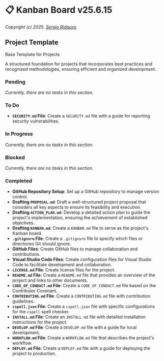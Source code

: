 # 📋 Kanban Board v25.6.15

_Copyright (c) 2025. [Sergio Ridaura](https://github.com/sergio-ridaura)._

## Project Template

Base Template for Projects

A structured foundation for projects that incorporates best practices and recognized methodologies, ensuring efficient and organized development.

### Pending

_Currently, there are no tasks in this section._

### To Do

- **`SECURITY.md` File**: Create a `SECURITY.md` file with a guide for reporting security vulnerabilities.

### In Progress

_Currently, there are no tasks in this section._

### Blocked

_Currently, there are no tasks in this section._

### Completed

- **GitHub Repository Setup**: Set up a GitHub repository to manage version control.
- **Drafting `PROPOSAL.md`**: Draft a well-structured project proposal that considers all key aspects to ensure its feasibility and execution.
- **Drafting `ACTION_PLAN.md`**: Develop a detailed action plan to guide the project's implementation, ensuring the achievement of established objectives.
- **Drafting `KANBAN.md`**: Create a `KANBAN.md` file to serve as the project's Kanban board.
- **`.gitignore` File**: Create a `.gitignore` file to specify which files or directories Git should ignore.
- **GitHub Files**: Create GitHub files to manage collaboration and contributions.
- **Visual Studio Code Files**: Create configuration files for Visual Studio Code to facilitate development and collaboration.
- **`LICENSE.md` File**: Create license files for the project.
- **`README.md` File**: Create a `README.md` file that provides an overview of the project and links to other documents.
- **`CODE_OF_CONDUCT.md` File**: Create a `CODE_OF_CONDUCT.md` file based on the Contributor Covenant.
- **`CONTRIBUTING.md` File**: Create a `CONTRIBUTING.md` file with contribution guidelines.
- **`cspell.json` File**: Create a `cspell.json` file with specific configurations for the `cspell` spell checker.
- **`INSTALL.md` File**: Create an `INSTALL.md` file with detailed installation instructions for the project.
- **`DEVELOP.md` File**: Create a `DEVELOP.md` file with a guide for local development.
- **`WORKFLOW.md` File**: Create a `WORKFLOW.md` file that describes the project's workflow.
- **`DEPLOY.md` File**: Create a `DEPLOY.md` file with a guide for deploying the project to production.
